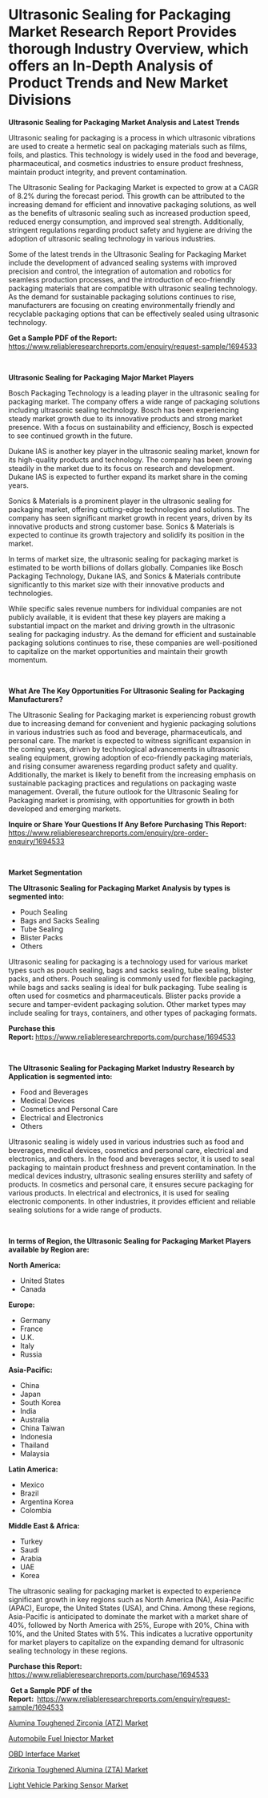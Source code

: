 <p><h1>Ultrasonic Sealing for Packaging Market Research Report Provides thorough Industry Overview, which offers an In-Depth Analysis of Product Trends and New Market Divisions</h1></p><p><strong>Ultrasonic Sealing for Packaging Market Analysis and Latest Trends</strong></p>
<p><p>Ultrasonic sealing for packaging is a process in which ultrasonic vibrations are used to create a hermetic seal on packaging materials such as films, foils, and plastics. This technology is widely used in the food and beverage, pharmaceutical, and cosmetics industries to ensure product freshness, maintain product integrity, and prevent contamination.</p><p>The Ultrasonic Sealing for Packaging Market is expected to grow at a CAGR of 8.2% during the forecast period. This growth can be attributed to the increasing demand for efficient and innovative packaging solutions, as well as the benefits of ultrasonic sealing such as increased production speed, reduced energy consumption, and improved seal strength. Additionally, stringent regulations regarding product safety and hygiene are driving the adoption of ultrasonic sealing technology in various industries.</p><p>Some of the latest trends in the Ultrasonic Sealing for Packaging Market include the development of advanced sealing systems with improved precision and control, the integration of automation and robotics for seamless production processes, and the introduction of eco-friendly packaging materials that are compatible with ultrasonic sealing technology. As the demand for sustainable packaging solutions continues to rise, manufacturers are focusing on creating environmentally friendly and recyclable packaging options that can be effectively sealed using ultrasonic technology.</p></p>
<p><strong>Get a Sample PDF of the Report:&nbsp;</strong> <a href="https://www.reliableresearchreports.com/enquiry/request-sample/1694533">https://www.reliableresearchreports.com/enquiry/request-sample/1694533</a></p>
<p>&nbsp;</p>
<p><strong>Ultrasonic Sealing for Packaging Major Market Players</strong></p>
<p><p>Bosch Packaging Technology is a leading player in the ultrasonic sealing for packaging market. The company offers a wide range of packaging solutions including ultrasonic sealing technology. Bosch has been experiencing steady market growth due to its innovative products and strong market presence. With a focus on sustainability and efficiency, Bosch is expected to see continued growth in the future.</p><p>Dukane IAS is another key player in the ultrasonic sealing market, known for its high-quality products and technology. The company has been growing steadily in the market due to its focus on research and development. Dukane IAS is expected to further expand its market share in the coming years.</p><p>Sonics & Materials is a prominent player in the ultrasonic sealing for packaging market, offering cutting-edge technologies and solutions. The company has seen significant market growth in recent years, driven by its innovative products and strong customer base. Sonics & Materials is expected to continue its growth trajectory and solidify its position in the market.</p><p>In terms of market size, the ultrasonic sealing for packaging market is estimated to be worth billions of dollars globally. Companies like Bosch Packaging Technology, Dukane IAS, and Sonics & Materials contribute significantly to this market size with their innovative products and technologies.</p><p>While specific sales revenue numbers for individual companies are not publicly available, it is evident that these key players are making a substantial impact on the market and driving growth in the ultrasonic sealing for packaging industry. As the demand for efficient and sustainable packaging solutions continues to rise, these companies are well-positioned to capitalize on the market opportunities and maintain their growth momentum.</p></p>
<p>&nbsp;</p>
<p><strong>What Are The Key Opportunities For Ultrasonic Sealing for Packaging Manufacturers?</strong></p>
<p><p>The Ultrasonic Sealing for Packaging market is experiencing robust growth due to increasing demand for convenient and hygienic packaging solutions in various industries such as food and beverage, pharmaceuticals, and personal care. The market is expected to witness significant expansion in the coming years, driven by technological advancements in ultrasonic sealing equipment, growing adoption of eco-friendly packaging materials, and rising consumer awareness regarding product safety and quality. Additionally, the market is likely to benefit from the increasing emphasis on sustainable packaging practices and regulations on packaging waste management. Overall, the future outlook for the Ultrasonic Sealing for Packaging market is promising, with opportunities for growth in both developed and emerging markets.</p></p>
<p><strong>Inquire or Share Your Questions If Any Before Purchasing This Report:</strong> <a href="https://www.reliableresearchreports.com/enquiry/pre-order-enquiry/1694533">https://www.reliableresearchreports.com/enquiry/pre-order-enquiry/1694533</a></p>
<p>&nbsp;</p>
<p><strong>Market Segmentation</strong></p>
<p><strong>The Ultrasonic Sealing for Packaging Market Analysis by types is segmented into:</strong></p>
<p><ul><li>Pouch Sealing</li><li>Bags and Sacks Sealing</li><li>Tube Sealing</li><li>Blister Packs</li><li>Others</li></ul></p>
<p><p>Ultrasonic sealing for packaging is a technology used for various market types such as pouch sealing, bags and sacks sealing, tube sealing, blister packs, and others. Pouch sealing is commonly used for flexible packaging, while bags and sacks sealing is ideal for bulk packaging. Tube sealing is often used for cosmetics and pharmaceuticals. Blister packs provide a secure and tamper-evident packaging solution. Other market types may include sealing for trays, containers, and other types of packaging formats.</p></p>
<p><strong>Purchase this Report:&nbsp;</strong><a href="https://www.reliableresearchreports.com/purchase/1694533">https://www.reliableresearchreports.com/purchase/1694533</a></p>
<p>&nbsp;</p>
<p><strong>The Ultrasonic Sealing for Packaging Market Industry Research by Application is segmented into:</strong></p>
<p><ul><li>Food and Beverages</li><li>Medical Devices</li><li>Cosmetics and Personal Care</li><li>Electrical and Electronics</li><li>Others</li></ul></p>
<p><p>Ultrasonic sealing is widely used in various industries such as food and beverages, medical devices, cosmetics and personal care, electrical and electronics, and others. In the food and beverages sector, it is used to seal packaging to maintain product freshness and prevent contamination. In the medical devices industry, ultrasonic sealing ensures sterility and safety of products. In cosmetics and personal care, it ensures secure packaging for various products. In electrical and electronics, it is used for sealing electronic components. In other industries, it provides efficient and reliable sealing solutions for a wide range of products.</p></p>
<p>&nbsp;</p>
<p><strong>In terms of Region, the Ultrasonic Sealing for Packaging Market Players available by Region are:</strong></p>
<p>
    <p> <strong> North America: </strong>
        <ul>
            <li>United States</li>
            <li>Canada</li>
        </ul>
        </p> 
    <p> <strong> Europe: </strong>
        <ul>
            <li>Germany</li>
            <li>France</li>
            <li>U.K.</li>
            <li>Italy</li>
            <li>Russia</li>
        </ul>
        </p> 
    <p> <strong> Asia-Pacific: </strong>
        <ul>
            <li>China</li>
            <li>Japan</li>
            <li>South Korea</li>
            <li>India</li>
            <li>Australia</li>
            <li>China Taiwan</li>
            <li>Indonesia</li>
            <li>Thailand</li>
            <li>Malaysia</li>
        </ul>
        </p> 
    <p> <strong> Latin America: </strong>
        <ul>
            <li>Mexico</li>
            <li>Brazil</li>
            <li>Argentina Korea</li>
            <li>Colombia</li>
        </ul>
        </p> 
    <p> <strong> Middle East & Africa: </strong>
        <ul>
            <li>Turkey</li>
            <li>Saudi</li>
            <li>Arabia</li>
            <li>UAE</li>
            <li>Korea</li>
        </ul>
    </p>
    </p>
<p><p>The ultrasonic sealing for packaging market is expected to experience significant growth in key regions such as North America (NA), Asia-Pacific (APAC), Europe, the United States (USA), and China. Among these regions, Asia-Pacific is anticipated to dominate the market with a market share of 40%, followed by North America with 25%, Europe with 20%, China with 10%, and the United States with 5%. This indicates a lucrative opportunity for market players to capitalize on the expanding demand for ultrasonic sealing technology in these regions.</p></p>
<p><strong>Purchase this Report: </strong><a href="https://www.reliableresearchreports.com/purchase/1694533">https://www.reliableresearchreports.com/purchase/1694533</a></p>
<p>&nbsp;<strong>Get a Sample PDF of the Report:&nbsp;&nbsp;</strong><a href="https://www.reliableresearchreports.com/enquiry/request-sample/1694533">https://www.reliableresearchreports.com/enquiry/request-sample/1694533</a></p>
<p><strong></strong></p>
<p><p><a href="https://github.com/RickHolmes3/Market-Research-Report-List-3/blob/main/alumina-toughened-zirconia-atz-market.md">Alumina Toughened Zirconia (ATZ) Market</a></p><p><a href="https://github.com/Krish2023na/Market-Research-Report-List-3/blob/main/automobile-fuel-injector-market.md">Automobile Fuel Injector Market</a></p><p><a href="https://github.com/jsmusil/Market-Research-Report-List-2/blob/main/obd-interface-market.md">OBD Interface Market</a></p><p><a href="https://github.com/Alonsoolds3wq1d81czn8rbol/Market-Research-Report-List-1/blob/main/zirkonia-toughened-alumina-zta-market.md">Zirkonia Toughened Alumina (ZTA) Market</a></p><p><a href="https://github.com/bmorecock/Market-Research-Report-List-2/blob/main/light-vehicle-parking-sensor-market.md">Light Vehicle Parking Sensor Market</a></p></p>